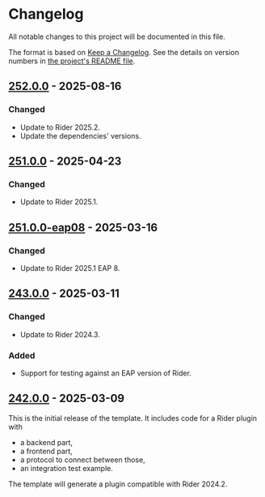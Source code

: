 Changelog
=========

All notable changes to this project will be documented in this file.

The format is based on [Keep a Changelog][keep-a-changelog]. See the details on version numbers in [the project's README file][docs.readme].

## [252.0.0] - 2025-08-16
### Changed
- Update to Rider 2025.2.
- Update the dependencies' versions.

## [251.0.0] - 2025-04-23
### Changed
- Update to Rider 2025.1.

## [251.0.0-eap08] - 2025-03-16
### Changed
- Update to Rider 2025.1 EAP 8.

## [243.0.0] - 2025-03-11
### Changed
- Update to Rider 2024.3.

### Added
- Support for testing against an EAP version of Rider.

## [242.0.0] - 2025-03-09
This is the initial release of the template. It includes code for a Rider plugin with
- a backend part,
- a frontend part,
- a protocol to connect between those,
- an integration test example.

The template will generate a plugin compatible with Rider 2024.2.

[keep-a-changelog]: https://keepachangelog.com/en/1.1.0/
[docs.readme]: README.md

[242.0.0]: https://github.com/ForNeVeR/rider-plugin-template/releases/tag/v242.0.0
[243.0.0]: https://github.com/ForNeVeR/rider-plugin-template/compare/v242.0.0...v243.0.0
[251.0.0-eap08]: https://github.com/ForNeVeR/rider-plugin-template/compare/v243.0.0...v251.0.0-eap08
[251.0.0]: https://github.com/ForNeVeR/rider-plugin-template/compare/v251.0.0-eap08...v251.0.0
[252.0.0]: https://github.com/ForNeVeR/rider-plugin-template/compare/v251.0.0...v252.0.0
[Unreleased]: https://github.com/ForNeVeR/rider-plugin-template/compare/v252.0.0...HEAD
